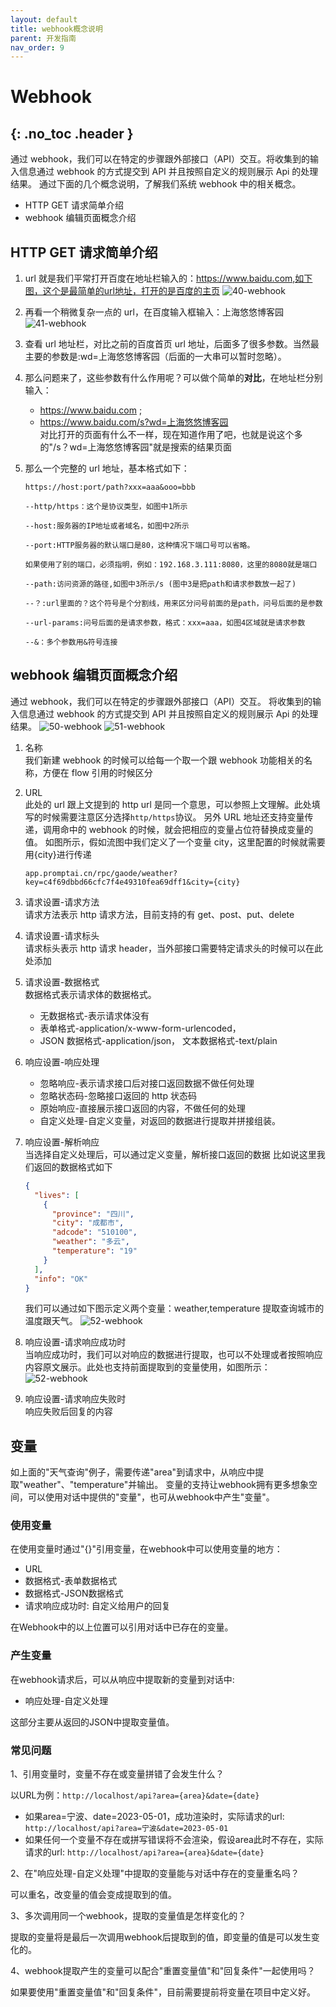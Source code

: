 ```yaml
---
layout: default
title: webhook概念说明
parent: 开发指南
nav_order: 9
---
```


# Webhook
{: .no_toc .header }
---

通过 webhook，我们可以在特定的步骤跟外部接口（API）交互。将收集到的输入信息通过 webhook 的方式提交到 API 并且按照自定义的规则展示 Api 的处理结果。
通过下面的几个概念说明，了解我们系统 webhook 中的相关概念。

- HTTP GET 请求简单介绍
- webhook 编辑页面概念介绍

## HTTP GET 请求简单介绍

1. url 就是我们平常打开百度在地址栏输入的：https://www.baidu.com,如下图，这个是最简单的url地址，打开的是百度的主页
   ![40-webhook](/assets/images/tutorial/webhook/40-webhook.png)
2. 再看一个稍微复杂一点的 url，在百度输入框输入：上海悠悠博客园
   ![41-webhook](/assets/images/tutorial/webhook/41-webhook.png)
3. 查看 url 地址栏，对比之前的百度首页 url 地址，后面多了很多参数。当然最主要的参数是:wd=上海悠悠博客园（后面的一大串可以暂时忽略）。

4. 那么问题来了，这些参数有什么作用呢？可以做个简单的**对比**，在地址栏分别输入：

   - https://www.baidu.com ;
   - https://www.baidu.com/s?wd=上海悠悠博客园
     <br/>对比打开的页面有什么不一样，现在知道作用了吧，也就是说这个多的"/s？wd=上海悠悠博客园"就是搜索的结果页面

5. 那么一个完整的 url 地址，基本格式如下：

   ```shell
   https://host:port/path?xxx=aaa&ooo=bbb

   --http/https：这个是协议类型，如图中1所示

   --host:服务器的IP地址或者域名，如图中2所示

   --port:HTTP服务器的默认端口是80，这种情况下端口号可以省略。

   如果使用了别的端口，必须指明，例如：192.168.3.111:8080，这里的8080就是端口

   --path:访问资源的路径,如图中3所示/s (图中3是把path和请求参数放一起了)

   --？:url里面的？这个符号是个分割线，用来区分问号前面的是path，问号后面的是参数

   --url-params:问号后面的是请求参数，格式：xxx=aaa，如图4区域就是请求参数

   --&：多个参数用&符号连接
   ```

## webhook 编辑页面概念介绍

通过 webhook，我们可以在特定的步骤跟外部接口（API）交互。
将收集到的输入信息通过 webhook 的方式提交到 API 并且按照自定义的规则展示 Api 的处理结果。
![50-webhook](/assets/images/tutorial/webhook/50-webhook.png)
![51-webhook](/assets/images/tutorial/webhook/51-webhook.png)

1. 名称
   <br/>我们新建 webhook 的时候可以给每一个取一个跟 webhook 功能相关的名称，方便在 flow 引用的时候区分
2. URL
   <br/>此处的 url 跟上文提到的 http url 是同一个意思，可以参照上文理解。此处填写的时候需要注意区分选择`http/https`协议。
   另外 URL 地址还支持变量传递，调用命中的 webhook 的时候，就会把相应的变量占位符替换成变量的值。
   如图所示，假如流图中我们定义了一个变量 city，这里配置的时候就需要用{city}进行传递
   ```
   app.promptai.cn/rpc/gaode/weather?key=c4f69dbbd66cfc7f4e49310fea69dff1&city={city}
   ```
3. 请求设置-请求方法
   <br/>请求方法表示 http 请求方法，目前支持的有 get、post、put、delete
4. 请求设置-请求标头
   <br/>请求标头表示 http 请求 header，当外部接口需要特定请求头的时候可以在此处添加
5. 请求设置-数据格式
   <br/>数据格式表示请求体的数据格式。
   - 无数据格式-表示请求体没有
   - 表单格式-application/x-www-form-urlencoded，
   - JSON 数据格式-application/json，
     文本数据格式-text/plain
6. 响应设置-响应处理
   - 忽略响应-表示请求接口后对接口返回数据不做任何处理
   - 忽略状态码-忽略接口返回的 http 状态码
   - 原始响应-直接展示接口返回的内容，不做任何的处理
   - 自定义处理-自定义变量，对返回的数据进行提取并拼接组装。
7. 响应设置-解析响应
   <br/>当选择自定义处理后，可以通过定义变量，解析接口返回的数据
   比如说这里我们返回的数据格式如下
   ```json
   {
     "lives": [
       {
         "province": "四川",
         "city": "成都市",
         "adcode": "510100",
         "weather": "多云",
         "temperature": "19"
       }
     ],
     "info": "OK"
   }
   ```
   我们可以通过如下图示定义两个变量：weather,temperature 提取查询城市的温度跟天气。
   ![52-webhook](/assets/images/tutorial/webhook/52-webhook.png)
8. 响应设置-请求响应成功时
   <br/>当响应成功时，我们可以对响应的数据进行提取，也可以不处理或者按照响应内容原文展示。此处也支持前面提取到的变量使用，如图所示：
   <br/>![52-webhook](/assets/images/tutorial/webhook/52-webhook.png)

9. 响应设置-请求响应失败时
   <br/>响应失败后回复的内容


## 变量

如上面的"天气查询"例子，需要传递"area"到请求中，从响应中提取"weather"、"temperature"并输出。
变量的支持让webhook拥有更多想象空间，可以使用对话中提供的"变量"，也可从webhook中产生"变量"。

### 使用变量
在使用变量时通过"{}"引用变量，在webhook中可以使用变量的地方：

- URL
- 数据格式-表单数据格式
- 数据格式-JSON数据格式
- 请求响应成功时: 自定义给用户的回复

在Webhook中的以上位置可以引用对话中已存在的变量。

### 产生变量
在webhook请求后，可以从响应中提取新的变量到对话中:

- 响应处理-自定义处理

这部分主要从返回的JSON中提取变量值。

### 常见问题
1、引用变量时，变量不存在或变量拼错了会发生什么？

以URL为例：`http://localhost/api?area={area}&date={date}`
 - 如果area=宁波、date=2023-05-01，成功渲染时，实际请求的url:
   `http://localhost/api?area=宁波&date=2023-05-01`
 - 如果任何一个变量不存在或拼写错误将不会渲染，假设area此时不存在，实际请求的url:
    `http://localhost/api?area={area}&date={date}`

2、在"响应处理-自定义处理"中提取的变量能与对话中存在的变量重名吗？

可以重名，改变量的值会变成提取到的值。

3、多次调用同一个webhook，提取的变量值是怎样变化的？

提取的变量将是最后一次调用webhook后提取到的值，即变量的值是可以发生变化的。

4、webhook提取产生的变量可以配合"重置变量值"和"回复条件"一起使用吗？

如果要使用"重置变量值"和"回复条件"，目前需要提前将变量在项目中定义好。